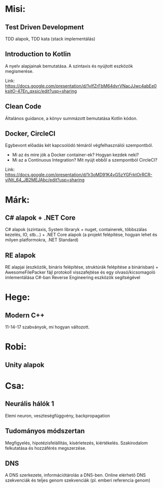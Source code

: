 # Misi:
## Test Driven Development
TDD alapok, TDD kata (stack implementálás)

## Introduction to Kotlin
A nyelv alapjainak bemutatása. A szintaxis és nyújtott eszközök megismerése.

Link: https://docs.google.com/presentation/d/1yIfZrFbM64dvrVNacJJwc4abEe0ksitO-47En_qxsic/edit?usp=sharing

## Clean Code
Általános guidance, a könyv summázott bemutatása Kotlin kódon.

## Docker, CircleCI
Egybevont előadás két kapcsolódó témáról végfelhasználói szempontból.
* Mi az és mire jók a Docker container-ek? Hogyan kezdek neki?
* Mi az a Continuous Integration? Mit nyújt ebből a szempontból CircleCI?

Link: https://docs.google.com/presentation/d/1r3oMD91K4vG5zYGFrktOrRCR-yiNti_64_JB2MEJAbc/edit?usp=sharing

# Márk:
## C# alapok + .NET Core
C# alapok (szintaxis, System libraryk + nuget, containerek, többszálas kezelés, IO, stb...) + .NET Core alapok (a projekt felépítése, hogyan lehet és milyen platformokra, .NET Standard)

## RE alapok
RE alapjai (eszközök, bináris felépítése, struktúrák felépítése a binárisban) + AwesomeFilePacker fájl protokoll visszafejtése és egy olvasó/kicsomagoló imlementálása C#-ban Reverse Engineering eszközök segítségével

# Hege:
## Modern C++
11-14-17 szabványok, mi hogyan változott.

# Robi:
## Unity alapok

# Csa:
## Neurális hálók 1
Elemi neuron, veszteségfüggvény, backpropagation

## Tudományos módszertan
Megfigyelés, hipotézisfelállítás, kísérletezés, kiértékelés. Szakirodalom felkutatása és hozzáférés megszerzése.

## DNS
A DNS szerkezete, információtárolás a DNS-ben. Online elérhető DNS szekvenciák és teljes genom szekvenciák (pl. emberi referencia genom)
